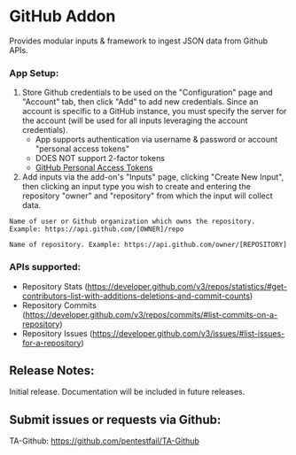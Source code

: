 GitHub Addon
========================
Provides modular inputs & framework to ingest JSON data from Github APIs.

### App Setup:
1. Store Github credentials to be used on the "Configuration" page and "Account" tab, then click "Add" to add new credentials. Since an account is specific to a GitHub instance, you must specify the server for the account (will be used for all inputs leveraging the account credentials).
    - App supports authentication via username & password or account "personal access tokens"
    - DOES NOT support 2-factor tokens
    - [GitHub Personal Access Tokens](https://github.com/blog/1509-personal-api-tokens)
2. Add inputs via the add-on's "Inputs" page, clicking "Create New Input", then clicking an input type you wish to create and entering the repository "owner" and "repository" from which the input will collect data.

```
Name of user or Github organization which owns the repository. Example: https://api.github.com/[OWNER]/repo
```
```
Name of repository. Example: https://api.github.com/owner/[REPOSITORY]
```

### APIs supported:
- Repository Stats (https://developer.github.com/v3/repos/statistics/#get-contributors-list-with-additions-deletions-and-commit-counts)
- Repository Commits (https://developer.github.com/v3/repos/commits/#list-commits-on-a-repository)
- Repository Issues (https://developer.github.com/v3/issues/#list-issues-for-a-repository)

## Release Notes:
Initial release. Documentation will be included in future releases.

## Submit issues or requests via Github:
TA-Github: https://github.com/pentestfail/TA-Github